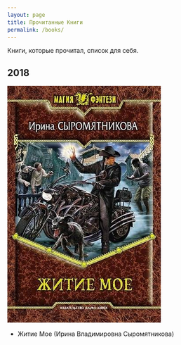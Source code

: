 ```yaml
---
layout: page
title: Прочитанные Книги
permalink: /books/
---
```


Книги, которые прочитал, список для себя.



## 2018
![Житие Мое | width=150](/images/books-2018-1.jpeg)
* Житие Мое (Ирина Владимировна Сыромятникова)
